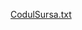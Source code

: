 
[CodulSursa.txt](https://github.com/Cosmin51/Preamplificator-intensitate-sonora-in-trepte/files/8209231/CodulSursa.txt)
